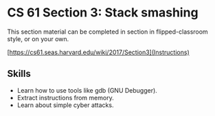 CS 61 Section 3: Stack smashing
===============================

This section material can be completed in section in flipped-classroom style,
or on your own.

[https://cs61.seas.harvard.edu/wiki/2017/Section3](Instructions)


Skills
------
* Learn how to use tools like gdb (GNU Debugger).
* Extract instructions from memory.
* Learn about simple cyber attacks.
